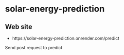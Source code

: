 # solar-energy-prediction
<section>
  <h2>Web site </h2>
  <ul>
    <li>
        https://solar-energy-prediction.onrender.com/predict
    </li>
  </ul>
  Send post request to predict 
</section>
